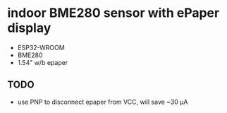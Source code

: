 # indoor BME280 sensor with ePaper display

  * ESP32-WROOM
  * BME280
  * 1.54" w/b epaper
  
## TODO

  * use PNP to disconnect epaper from VCC, will save ~30 µA

